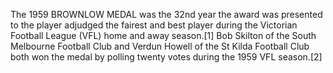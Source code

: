 The 1959 BROWNLOW MEDAL was the 32nd year the award was presented to the player adjudged the fairest and best player during the Victorian Football League (VFL) home and away season.[1] Bob Skilton of the South Melbourne Football Club and Verdun Howell of the St Kilda Football Club both won the medal by polling twenty votes during the 1959 VFL season.[2]
